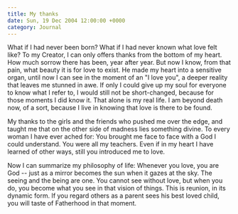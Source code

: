 ```yaml
---
title: My thanks
date: Sun, 19 Dec 2004 12:00:00 +0000
category: Journal
---
```


What if I had never been born?  What if I had never known what love felt
like?  To my Creator, I can only offers thanks from the bottom of my
heart.  How much sorrow there has been, year after year.  But now I
know, from that pain, what beauty it is for love to exist.  He made my
heart into a sensitive organ, until now I can see in the moment of an "I
love you", a deeper reality that leaves me stunned in awe.  If only I
could give up my soul for everyone to know what I refer to, I would
still not be short-changed, because for those moments I did know it.
That alone is my real life.  I am beyond death now, of a sort, because I
live in knowing that love is there to be found.

My thanks to the girls and the friends who pushed me over the edge, and
taught me that on the other side of madness lies something divine.  To
every woman I have ever ached for: You brought me face to face with a
God I could understand.  You were all my teachers.  Even if in my heart
I have learned of other ways, still you introduced me to love.

Now I can summarize my philosophy of life: Whenever you love, you are
God -- just as a mirror becomes the sun when it gazes at the sky.  The
seeing and the being are one.  You cannot see without love, but when you
do, you become what you see in that vision of things.  This is reunion,
in its dynamic form.  If you regard others as a parent sees his best
loved child, you will taste of Fatherhood in that moment.


